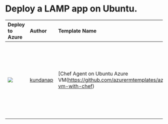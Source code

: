 # Deploy a LAMP app on Ubuntu.


| Deploy to Azure  | Author                          | Template Name   | Description     | 
|:-----------------|:--------------------------------| :---------------| :---------------|
| <a href="https://azuredeploy.net/" target="_blank"><img src="http://azuredeploy.net/deploybutton_small.png"/></a> | [kundanap](https://github.com/gbowerman) | [Chef Agent on Ubuntu Azure VM(https://github.com/azurermtemplates/azurermtemplates/tree/master/ubuntu-vm-with-chef) | This template provisions a Linux Ubuntu VM on Azure and bootstraps it with Chef client version 1201.12.|
